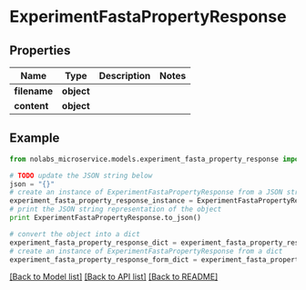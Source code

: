 # ExperimentFastaPropertyResponse


## Properties

Name | Type | Description | Notes
------------ | ------------- | ------------- | -------------
**filename** | **object** |  | 
**content** | **object** |  | 

## Example

```python
from nolabs_microservice.models.experiment_fasta_property_response import ExperimentFastaPropertyResponse

# TODO update the JSON string below
json = "{}"
# create an instance of ExperimentFastaPropertyResponse from a JSON string
experiment_fasta_property_response_instance = ExperimentFastaPropertyResponse.from_json(json)
# print the JSON string representation of the object
print ExperimentFastaPropertyResponse.to_json()

# convert the object into a dict
experiment_fasta_property_response_dict = experiment_fasta_property_response_instance.to_dict()
# create an instance of ExperimentFastaPropertyResponse from a dict
experiment_fasta_property_response_form_dict = experiment_fasta_property_response.from_dict(experiment_fasta_property_response_dict)
```
[[Back to Model list]](../README.md#documentation-for-models) [[Back to API list]](../README.md#documentation-for-api-endpoints) [[Back to README]](../README.md)


